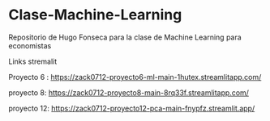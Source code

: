 # Clase-Machine-Learning
Repositorio de Hugo Fonseca para la clase de Machine Learning para economistas

Links stremalit 

Proyecto 6 : https://zack0712-proyecto6-ml-main-1hutex.streamlitapp.com/

proyecto 8: https://zack0712-proyecto8-main-8rq33f.streamlitapp.com/

proyecto 12: https://zack0712-proyecto12-pca-main-fnypfz.streamlit.app/

